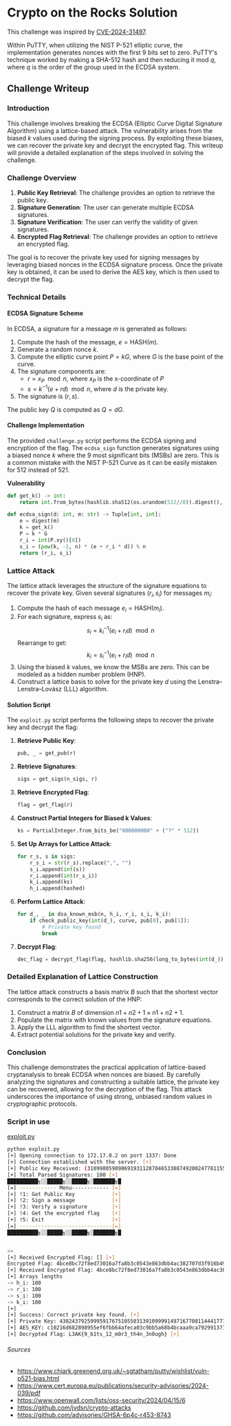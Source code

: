 # Crypto on the Rocks Solution

This challenge was inspired by [CVE-2024-31497](https://www.cert.europa.eu/publications/security-advisories/2024-039/pdf).

Within PuTTY, when utilizing the NIST P-521 elliptic curve, the implementation generates nonces with the first 9 bits set to zero. PuTTY's technique worked by making a SHA-512 hash and then reducing it mod $q$, where $q$ is the order of the group used in the ECDSA system.

## Challenge Writeup

### Introduction

This challenge involves breaking the ECDSA (Elliptic Curve Digital Signature Algorithm) using a lattice-based attack. The vulnerability arises from the biased $k$ values used during the signing process. By exploiting these biases, we can recover the private key and decrypt the encrypted flag. This writeup will provide a detailed explanation of the steps involved in solving the challenge.

### Challenge Overview

1. **Public Key Retrieval**: The challenge provides an option to retrieve the public key.
2. **Signature Generation**: The user can generate multiple ECDSA signatures.
3. **Signature Verification**: The user can verify the validity of given signatures.
4. **Encrypted Flag Retrieval**: The challenge provides an option to retrieve an encrypted flag.

The goal is to recover the private key used for signing messages by leveraging biased nonces in the ECDSA signature process. Once the private key is obtained, it can be used to derive the AES key, which is then used to decrypt the flag.

### Technical Details

#### ECDSA Signature Scheme

In ECDSA, a signature for a message $m$ is generated as follows:

1. Compute the hash of the message, $e = \text{HASH}(m)$.
2. Generate a random nonce $k$.
3. Compute the elliptic curve point $P = kG$, where $G$ is the base point of the curve.
4. The signature components are:
   - $r = x_P \mod n$, where $x_P$ is the x-coordinate of $P$
   - $s = k^{-1}(e + rd) \mod n$, where $d$ is the private key.
5. The signature is $(r, s)$.

The public key $Q$ is computed as $Q = dG$.

#### Challenge Implementation

The provided `challenge.py` script performs the ECDSA signing and encryption of the flag. The `ecdsa_sign` function generates signatures using a biased nonce $k$ where the $9$ most significant bits (MSBs) are zero. This is a common mistake with the NIST P-521 Curve as it can be easily mistaken for $512$ instead of $521$.

**Vulnerability**
```python
def get_k() -> int:
    return int.from_bytes(hashlib.sha512(os.urandom(512//8)).digest(), byteorder='big') % n

def ecdsa_sign(d: int, m: str) -> Tuple[int, int]:
    e = digest(m)
    k = get_k()
    P = k * G
    r_i = int(P.xy()[0])
    s_i = (pow(k, -1, n) * (e + r_i * d)) % n
    return (r_i, s_i)
```

### Lattice Attack

The lattice attack leverages the structure of the signature equations to recover the private key. Given several signatures $(r_i, s_i)$ for messages $m_i$:

1. Compute the hash of each message $e_i = \text{HASH}(m_i)$.
2. For each signature, express $s_i$ as:
   $$s_i = k_i^{-1}(e_i + r_i d) \mod n$$
   Rearrange to get:
   $$k_i = s_i^{-1}(e_i + r_i d) \mod n$$
3. Using the biased $k$ values, we know the MSBs are zero. This can be modeled as a hidden number problem (HNP).
4. Construct a lattice basis to solve for the private key $d$ using the Lenstra–Lenstra–Lovász (LLL) algorithm.

#### Solution Script

The `exploit.py` script performs the following steps to recover the private key and decrypt the flag:

1. **Retrieve Public Key**:
   ```python
   pub, _ = get_pub(r)
   ```

2. **Retrieve Signatures**:
   ```python
   sigs = get_sigs(n_sigs, r)
   ```

3. **Retrieve Encrypted Flag**:
   ```python
   flag = get_flag(r)
   ```

4. **Construct Partial Integers for Biased k Values**:
   ```python
   ks = PartialInteger.from_bits_be("000000000" + ("?" * 512))
   ```

5. **Set Up Arrays for Lattice Attack**:
   ```python
   for r_s, s in sigs:
       r_s_i = str(r_s).replace(",", "")
       s_i.append(int(s))
       r_i.append(int(r_s_i))
       k_i.append(ks)
       h_i.append(hashed)
   ```

6. **Perform Lattice Attack**:
   ```python
   for d_, _ in dsa_known_msb(n, h_i, r_i, s_i, k_i):
       if check_public_key(int(d_), curve, pub[0], pub[1]):
           # Private key found
           break
   ```

7. **Decrypt Flag**:
   ```python
   dec_flag = decrypt_flag(flag, hashlib.sha256(long_to_bytes(int(d_))).digest())
   ```

### Detailed Explanation of Lattice Construction

The lattice attack constructs a basis matrix $B$ such that the shortest vector corresponds to the correct solution of the HNP:

1. Construct a matrix $B$ of dimension $n1 + n2 + 1 \times n1 + n2 + 1$.
2. Populate the matrix with known values from the signature equations.
3. Apply the LLL algorithm to find the shortest vector.
4. Extract potential solutions for the private key and verify.

### Conclusion

This challenge demonstrates the practical application of lattice-based cryptanalysis to break ECDSA when nonces are biased. By carefully analyzing the signatures and constructing a suitable lattice, the private key can be recovered, allowing for the decryption of the flag. This attack underscores the importance of using strong, unbiased random values in cryptographic protocols.


### Script in use
[exploit.py](https://github.com/supaaasuge/CTF-Challenges/blob/main/crypto-on-the-rocks/solution/exploit.py)
```bash
python exploit.py 
[+] Opening connection to 172.17.0.2 on port 1337: Done
[+] Connection established with the server. [+]
[+] Public Key Received: (3109980590986919311287046533887492002477811552891909791863089310727982955200855447689228284912554348477907370491007162534350370090834859510917441206285191833, 1849341532655318689606938160662082719013085154529414983552465624971698466645605396348569232219887646346509053390109036465552085426099099404907799665353982020) [+]
[+] Total Parsed Signatures: 100 [+]
██████████╗░░█████╗░░█████╗░███████╗█
[=] ------------ Menu------------ [=]
[+] !1: Get Public Key            [+]
[+] !2: Sign a message            [+]
[+] !3: Verify a signature        [+]
[+] !4: Get the encrypted flag    [+]
[+] !5: Exit                      [+]
[=] ------------------------------[=]
██████████╗░░█████╗░░█████╗░███████╗█


>>
[+] Received Encrypted Flag: [] [+]
Encrypted Flag: 4bce8bc72f8ed73016a7fa8b3c0543e863dbb4ac382707d3f916b49450faa64c3324aed5f5052917901c35ba1b1a03f01b60a098b8965511be9b461d2d447fc3
[+] Received Encrypted Flag: 4bce8bc72f8ed73016a7fa8b3c0543e863dbb4ac382707d3f916b49450faa64c3324aed5f5052917901c35ba1b1a03f01b60a098b8965511be9b461d2d447fc3 [+]
[+] Arrays lengths
-> h_i: 100
-> r_i: 100
-> s_i: 100
-> k_i: 100
[+]
[+] Success: Correct private key found. [+]
[+] Private Key: 4382437925999591767510550313910999914971677081144417715676670125599319162854128772342173165773504391470287477162386441738612489510063693972385644281868216440 [+]
[+] AES_KEY: c10216d682898955ef6fbb64afeca03c9bb5a68b4bcaaa9ca792991371b2214c [+]
[+] Decrypted Flag: L3AK{9_b1ts_12_m0r3_th4n_3n0ugh} [+]
```

###### Sources
- https://www.chiark.greenend.org.uk/~sgtatham/putty/wishlist/vuln-p521-bias.html
- https://www.cert.europa.eu/publications/security-advisories/2024-039/pdf
- https://www.openwall.com/lists/oss-security/2024/04/15/6
- https://github.com/jvdsn/crypto-attacks
- https://github.com/advisories/GHSA-6p4c-r453-8743
